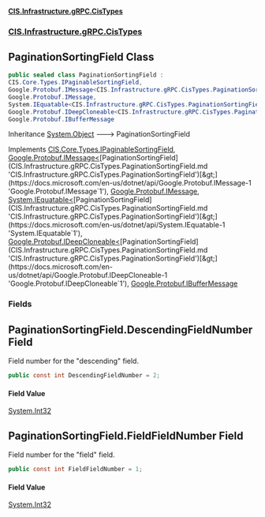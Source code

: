 #### [CIS.Infrastructure.gRPC.CisTypes](index.md 'index')
### [CIS.Infrastructure.gRPC.CisTypes](CIS.Infrastructure.gRPC.CisTypes.md 'CIS.Infrastructure.gRPC.CisTypes')

## PaginationSortingField Class

```csharp
public sealed class PaginationSortingField :
CIS.Core.Types.IPaginableSortingField,
Google.Protobuf.IMessage<CIS.Infrastructure.gRPC.CisTypes.PaginationSortingField>,
Google.Protobuf.IMessage,
System.IEquatable<CIS.Infrastructure.gRPC.CisTypes.PaginationSortingField>,
Google.Protobuf.IDeepCloneable<CIS.Infrastructure.gRPC.CisTypes.PaginationSortingField>,
Google.Protobuf.IBufferMessage
```

Inheritance [System.Object](https://docs.microsoft.com/en-us/dotnet/api/System.Object 'System.Object') &#129106; PaginationSortingField

Implements [CIS.Core.Types.IPaginableSortingField](https://docs.microsoft.com/en-us/dotnet/api/CIS.Core.Types.IPaginableSortingField 'CIS.Core.Types.IPaginableSortingField'), [Google.Protobuf.IMessage&lt;](https://docs.microsoft.com/en-us/dotnet/api/Google.Protobuf.IMessage-1 'Google.Protobuf.IMessage`1')[PaginationSortingField](CIS.Infrastructure.gRPC.CisTypes.PaginationSortingField.md 'CIS.Infrastructure.gRPC.CisTypes.PaginationSortingField')[&gt;](https://docs.microsoft.com/en-us/dotnet/api/Google.Protobuf.IMessage-1 'Google.Protobuf.IMessage`1'), [Google.Protobuf.IMessage](https://docs.microsoft.com/en-us/dotnet/api/Google.Protobuf.IMessage 'Google.Protobuf.IMessage'), [System.IEquatable&lt;](https://docs.microsoft.com/en-us/dotnet/api/System.IEquatable-1 'System.IEquatable`1')[PaginationSortingField](CIS.Infrastructure.gRPC.CisTypes.PaginationSortingField.md 'CIS.Infrastructure.gRPC.CisTypes.PaginationSortingField')[&gt;](https://docs.microsoft.com/en-us/dotnet/api/System.IEquatable-1 'System.IEquatable`1'), [Google.Protobuf.IDeepCloneable&lt;](https://docs.microsoft.com/en-us/dotnet/api/Google.Protobuf.IDeepCloneable-1 'Google.Protobuf.IDeepCloneable`1')[PaginationSortingField](CIS.Infrastructure.gRPC.CisTypes.PaginationSortingField.md 'CIS.Infrastructure.gRPC.CisTypes.PaginationSortingField')[&gt;](https://docs.microsoft.com/en-us/dotnet/api/Google.Protobuf.IDeepCloneable-1 'Google.Protobuf.IDeepCloneable`1'), [Google.Protobuf.IBufferMessage](https://docs.microsoft.com/en-us/dotnet/api/Google.Protobuf.IBufferMessage 'Google.Protobuf.IBufferMessage')
### Fields

<a name='CIS.Infrastructure.gRPC.CisTypes.PaginationSortingField.DescendingFieldNumber'></a>

## PaginationSortingField.DescendingFieldNumber Field

Field number for the "descending" field.

```csharp
public const int DescendingFieldNumber = 2;
```

#### Field Value
[System.Int32](https://docs.microsoft.com/en-us/dotnet/api/System.Int32 'System.Int32')

<a name='CIS.Infrastructure.gRPC.CisTypes.PaginationSortingField.FieldFieldNumber'></a>

## PaginationSortingField.FieldFieldNumber Field

Field number for the "field" field.

```csharp
public const int FieldFieldNumber = 1;
```

#### Field Value
[System.Int32](https://docs.microsoft.com/en-us/dotnet/api/System.Int32 'System.Int32')